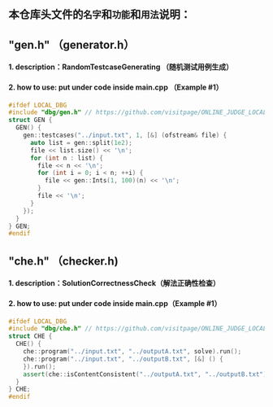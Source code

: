 ## 本仓库头文件的`名字`和`功能`和`用法`说明：
## **"gen.h"** （generator.h）
#### 1. description：RandomTestcaseGenerating （随机测试用例生成）
#### 2. how to use: put under code inside main.cpp （Example #1）
```cpp
#ifdef LOCAL_DBG  
#include "dbg/gen.h" // https://github.com/visitpage/ONLINE_JUDGE_LOCAL_DBG/blob/main/gen.h
struct GEN {  
  GEN() {  
    gen::testcases("../input.txt", 1, [&] (ofstream& file) {  
      auto list = gen::split(1e2);  
      file << list.size() << '\n';  
      for (int n : list) {  
        file << n << '\n';  
        for (int i = 0; i < n; ++i) {  
          file << gen::Ints(1, 100)(n) << '\n';  
        }  
        file << '\n';  
      }  
    });  
  }  
} GEN;  
#endif
```

## **"che.h"** （checker.h)
#### 1. description：SolutionCorrectnessCheck（解法正确性检查）
#### 2. how to use: put under code inside main.cpp（Example #1）
```cpp
#ifdef LOCAL_DBG  
#include "dbg/che.h" // https://github.com/visitpage/ONLINE_JUDGE_LOCAL_DBG/blob/main/che.h 
struct CHE {  
  CHE() {  
    che::program("../input.txt", "../outputA.txt", solve).run();  
    che::program("../input.txt", "../outputB.txt", [&] () {  
    }).run();  
    assert(che::isContentConsistent("../outputA.txt", "../outputB.txt"));  
  }  
} CHE;  
#endif
```